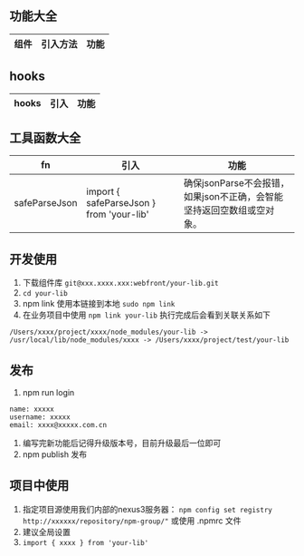 ## 功能大全

组件 | 引入方法 | 功能
---|---|---


## hooks
hooks | 引入 | 功能
---|---|---



## 工具函数大全

fn | 引入 | 功能
---|---|---
safeParseJson | import { safeParseJson } from 'your-lib' | 确保jsonParse不会报错，如果json不正确，会智能坚持返回空数组或空对象。



## 开发使用
1. 下载组件库  `git@xxx.xxxx.xxx:webfront/your-lib.git`
1. `cd your-lib`
1. npm link 使用本链接到本地 `sudo npm link`
1. 在业务项目中使用 `npm link your-lib` 执行完成后会看到关联关系如下
```
/Users/xxxx/project/xxxx/node_modules/your-lib -> /usr/local/lib/node_modules/xxxx -> /Users/xxxx/project/test/your-lib
```

## 发布
1. npm run login
```
name: xxxxx
username: xxxxx
email: xxxx@xxxxx.com.cn
```

1. 编写完新功能后记得升级版本号，目前升级最后一位即可
1. npm publish 发布

## 项目中使用
1. 指定项目源使用我们内部的nexus3服务器：
   `npm config set registry http://xxxxxx/repository/npm-group/"` 或使用 .npmrc 文件
1. 建议全局设置
1. `import { xxxx } from 'your-lib'`